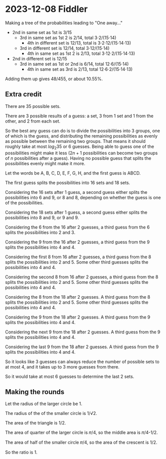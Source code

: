 2023-12-08 Fiddler
==================
Making a tree of the probabilities leading to "One away..."
* 2nd in same set as 1st is 3/15
  * 3rd in same set as 1st 2 is 2/14, total 3⋅2/(15⋅14)
    * 4th in different set is 12/13, total is 3⋅2⋅12/(15⋅14⋅13)
  * 3rd in different set is 12/14, total 3⋅12/(15⋅14)
    * 4th in same set as 1st 2 is 2/13, total 3⋅12⋅2/(15⋅14⋅13)
* 2nd in different set is 12/15
  * 3rd in same set as 1st or 2nd is 6/14, total 12⋅6/(15⋅14)
    * 4th in same set as 3rd is 2/13, total 12⋅6⋅2/(15⋅14⋅13)

Adding them up gives 48/455, or about 10.55%.

Extra credit
------------
There are 35 possible sets.

There are 3 possible results of a guess: a set, 3 from 1 set and 1 from the
other, and 2 from each set.

So the best any guess can do is to divide the possibilities into 3 groups,
one of which is the guess, and distributing the remaining possibilities
as evenly as possible between the remaining two groups.  That means it should
roughly take at most $log_2 35$ or 6 guesses.  Being able to guess one of
the possibilities might make it less ($2n+1$ possibilities can become two
groups of $n$ possibilities after a guess).  Having no possible guess that
splits the possibilities evenly might make it more.

Let the words be A, B, C, D, E, F, G, H, and the first guess is ABCD.

The first guess splits the possibilities into 16 sets and 18 sets.

Considering the 16 sets after 1 guess, a second guess either splits
the possibilities into 6 and 9, or 8 and 8, depending on whether the guess
is one of the possibilities.

Considering the 18 sets after 1 guess, a second guess either splits the
possibilities into 8 and 9, or 9 and 9.

Considering the 6 from the 16 after 2 guesses, a third guess from the 6
splits the possibilities into 2 and 3.

Considering the 9 from the 16 after 2 guesses, a third guess from the 9
splits the possibilities into 4 and 4.

Considering the first 8 from 16 after 2 guesses, a third guess from the 8
splits the possibilities into 2 and 5.  Some other third guesses splits the
possibilities into 4 and 4.

Considering the second 8 from 16 after 2 guesses, a third guess from the 8
splits the possibilities into 2 and 5.  Some other third guesses splits the
possibilities into 4 and 4.

Considering the 8 from the 18 after 2 guesses.  A third guess from the 8
splits the possibilities into 2 and 5.  Some other third guesses splits
the possibilities into 4 and 4.

Considering the 9 from the 18 after 2 guesses.  A third guess from the 9
splits the possibilities into 4 and 4.

Considering the next 9 from the 18 after 2 guesses.  A third guess from the 9
splits the possibilities into 4 and 4.

Considering the last 9 from the 18 after 2 guesses.  A third guess from the 9
splits the possibilities into 4 and 4.

So it looks like 3 guesses can always reduce the number of possible sets
to at most 4, and it takes up to 3 more guesses from there.

So it would take at most 6 guesses to determine the last 2 sets.

Making the rounds
-----------------
Let the radius of the larger circle be 1.

The radius of the of the smaller circle is 1/√2.

The area of the triangle is 1/2.

The area of quarter of the larger circle is 𝜋/4, so the middle
area is 𝜋/4-1/2.

The area of half of the smaller circle 𝜋/4, so the area of the
crescent is 1/2.

So the ratio is 1.
